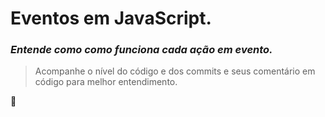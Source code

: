 # **Eventos em JavaScript.**

### *Entende como como funciona cada ação em evento.*

> Acompanhe o nível do código e dos commits e seus comentário em código para melhor entendimento.

:rocket:

